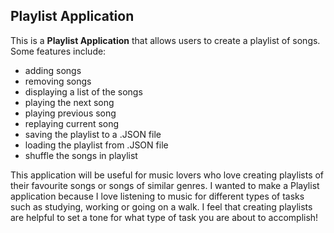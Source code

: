 ## Playlist Application

This is a **Playlist Application** that allows users to create a playlist of songs. 
Some features include:
 - adding songs
 - removing songs
 - displaying a list of the songs
 - playing the next song
 - playing previous song
 - replaying current song
 - saving the playlist to a .JSON file
 - loading the playlist from .JSON file
 - shuffle the songs in playlist
 
This application will be useful for music lovers who love creating playlists of their favourite songs or songs of 
similar genres.
I wanted to make a Playlist application because I love listening to music for different types of tasks such as studying,
working or going on a walk. I feel that creating playlists are helpful to set a tone for what type of task you are
about to accomplish!
